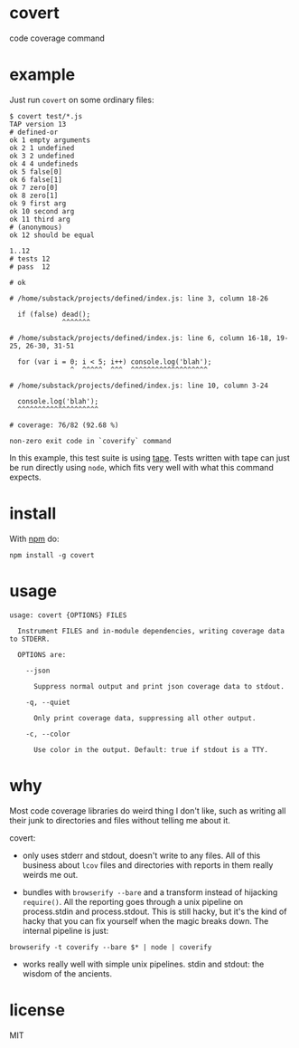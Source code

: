 # covert

code coverage command

# example

Just run `covert` on some ordinary files:

```
$ covert test/*.js
TAP version 13
# defined-or
ok 1 empty arguments
ok 2 1 undefined
ok 3 2 undefined
ok 4 4 undefineds
ok 5 false[0]
ok 6 false[1]
ok 7 zero[0]
ok 8 zero[1]
ok 9 first arg
ok 10 second arg
ok 11 third arg
# (anonymous)
ok 12 should be equal

1..12
# tests 12
# pass  12

# ok

# /home/substack/projects/defined/index.js: line 3, column 18-26

  if (false) dead();
             ^^^^^^^

# /home/substack/projects/defined/index.js: line 6, column 16-18, 19-25, 26-30, 31-51

  for (var i = 0; i < 5; i++) console.log('blah');
               ^  ^^^^^  ^^^  ^^^^^^^^^^^^^^^^^^^

# /home/substack/projects/defined/index.js: line 10, column 3-24

  console.log('blah');
  ^^^^^^^^^^^^^^^^^^^^

# coverage: 76/82 (92.68 %)

non-zero exit code in `coverify` command
```

In this example, this test suite is using
[tape](https://npmjs.org/package/tape). Tests written with tape can just be run
directly using `node`, which fits very well with what this command expects.

# install

With [npm](https://npmjs.org) do:

```
npm install -g covert
```

# usage

```
usage: covert {OPTIONS} FILES

  Instrument FILES and in-module dependencies, writing coverage data to STDERR.

  OPTIONS are:

    --json

      Suppress normal output and print json coverage data to stdout.

    -q, --quiet  

      Only print coverage data, suppressing all other output.

    -c, --color

      Use color in the output. Default: true if stdout is a TTY.

```

# why

Most code coverage libraries do weird thing I don't like, such as writing all
their junk to directories and files without telling me about it.

covert:

* only uses stderr and stdout, doesn't write to any files.
All of this business about `lcov` files and directories with reports in them
really weirds me out.

* bundles with `browserify --bare` and a transform instead of hijacking
`require()`. All the reporting goes through a unix pipeline on process.stdin and
process.stdout. This is still hacky, but it's the kind of hacky that you can fix
yourself when the magic breaks down. The internal pipeline is just:

```
browserify -t coverify --bare $* | node | coverify
```

* works really well with simple unix pipelines.
stdin and stdout: the wisdom of the ancients.

# license

MIT
